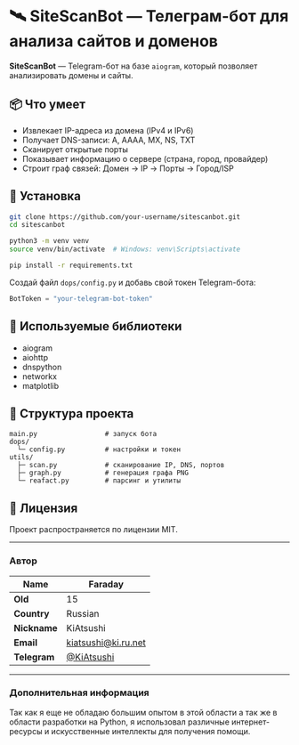 # 🛰️ SiteScanBot — Телеграм-бот для анализа сайтов и доменов

**SiteScanBot** — Telegram-бот на базе `aiogram`, который позволяет анализировать домены и сайты.

## 📦 Что умеет

- Извлекает IP-адреса из домена (IPv4 и IPv6)
- Получает DNS-записи: A, AAAA, MX, NS, TXT
- Сканирует открытые порты
- Показывает информацию о сервере (страна, город, провайдер)
- Строит граф связей: Домен → IP → Порты → Город/ISP

## 🔧 Установка

```bash
git clone https://github.com/your-username/sitescanbot.git
cd sitescanbot

python3 -m venv venv
source venv/bin/activate  # Windows: venv\Scripts\activate

pip install -r requirements.txt
```

Создай файл `dops/config.py` и добавь свой токен Telegram-бота:

```python
BotToken = "your-telegram-bot-token"
```

## 🧠 Используемые библиотеки

- aiogram
- aiohttp
- dnspython
- networkx
- matplotlib

## 📁 Структура проекта

```
main.py                 # запуск бота
dops/
  └─ config.py          # настройки и токен
utils/
  ├─ scan.py            # сканирование IP, DNS, портов
  ├─ graph.py           # генерация графа PNG
  └─ reafact.py         # парсинг и утилиты
```

## 📄 Лицензия

Проект распространяется по лицензии MIT.

---
### Автор

| **Name** | Faraday |
|-------------------|---------|
| **Old**          | 15      |
| **Country** | Russian |
| **Nickname** | KiAtsushi |
| **Email** | [kiatsushi@ki.ru.net](mailto:kiatsushi@ki.ru.net) |
| **Telegram** | [@KiAtsushi](https://t.me/KiAtsushi) |

---

### Дополнительная информация

Так как я еще не обладаю большим опытом в этой области а так же в области разработки на Python, я использовал различные интернет-ресурсы и искусственные интеллекты для получения помощи.
